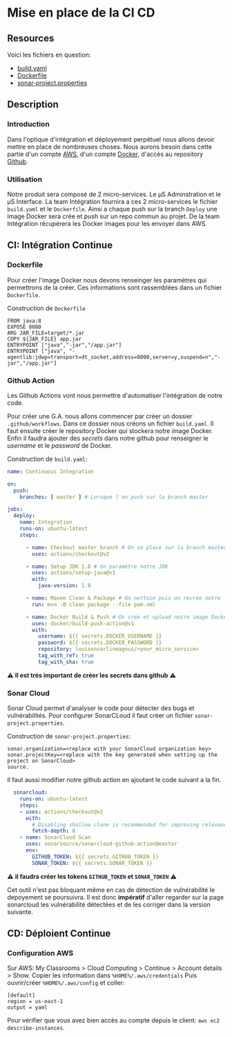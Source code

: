 # Mise en place de la CI CD

## Resources
Voici les fichiers en question:

- [build.yaml](/res/build.yaml)
- [Dockerfile](/res/Dockerfile)
- [sonar-project.properties](/res/sonar-project.properties)

## Description

### Introduction

Dans l'optique d'intégration et déployement perpétuel nous allons devoir mettre en place de nombreuses choses. Nous aurons besoin dans cette partie d'un compte [AWS](http://www.awseducate.com/), d'un compte [Docker](https://www.docker.com/), d'accès au repository [Github](https://github.com/Projet-Spring-Boot/).

### Utilisation

Notre produit sera composé de 2 micro-services. Le µS Adminstration et le µS Interface. La team Intégration fournira a ces 2 micro-services le fichier `build.yaml` et le `Dockerfile`.
Ainsi a chaque push sur la branch `Deploy` une image Docker sera crée et push sur un repo commun au projet. De la team Intégration récupérera les Docker images pour les envoyer dans AWS.

## CI: Intégration Continue

### Dockerfile

Pour créer l'image Docker nous devons renseinger les paramètres qui permettrons de la créer. Ces informations sont rassemblées dans un fichier `Dockerfile`.

Construction de `Dockerfile`
```
FROM java:8
EXPOSE 8080
ARG JAR_FILE=target/*.jar
COPY ${JAR_FILE} app.jar
ENTRYPOINT ["java","-jar","/app.jar"]
ENTRYPOINT ["java", "-agentlib:jdwp=transport=dt_socket,address=8000,server=y,suspend=n","-jar","/app.jar"]
```

### Github Action

Les Github Actions vont nous permettre d'automatiser l'intégration de notre code.

Pour créer une G.A. nous allons commencer par créer un dossier `.github/workflows`. Dans ce dossier nous créons un fichier `build.yaml`. Il faut ensuite créer le repository Docker qui stockera notre image Docker. Enfin il faudra ajouter des *secrets* dans notre github pour renseigner le *username* et le *password* de Docker.

Construction de `build.yaml`:
```yaml
name: Continuous Integration

on:
  push:
    branches: [ master ] # Lorsque l'on push sur la branch master

jobs:
  deploy:
    name: Integration
    runs-on: ubuntu-latest
    steps:

      - name: Checkout master branch # On se place sur la branch master
        uses: actions/checkout@v2

      - name: Setup JDK 1.8 # On paramètre notre JDK
        uses: actions/setup-java@v1
        with:
          java-version: 1.8

      - name: Maven Clean & Package # On nettoie puis on recrée notre .jar
        run: mvn -B clean package --file pom.xml

      - name: Docker Build & Push # On crée et upload notre image Docker
        uses: docker/build-push-action@v1
        with:
          username: ${{ secrets.DOCKER_USERNAME }}
          password: ${{ secrets.DOCKER_PASSWORD }}
          repository: louisonsarlinmagnus/<your_micro_service>
          tag_with_ref: true
          tag_with_sha: true

```

:warning: **Il est très important de créer les secrets dans github** :warning:

### Sonar Cloud

Sonar Cloud permet d'analyser le code pour détecter des bugs et vulnérabilités.
Pour configurer SonarCLoud il faut créer un fichier `sonar-project.properties`.

Construction de `sonar-project.properties`:
```
sonar.organization=<replace with your SonarCloud organization key>
sonar.projectKey=<replace with the key generated when setting up the project on SonarCloud>
source.
```

Il faut aussi modifier notre github action en ajoutant le code suivant a la fin.

```yaml
  sonarcloud:
    runs-on: ubuntu-latest
    steps:
    - uses: actions/checkout@v2
      with:
        # Disabling shallow clone is recommended for improving relevancy of reporting
        fetch-depth: 0
    - name: SonarCloud Scan
      uses: sonarsource/sonarcloud-github-action@master
      env:
        GITHUB_TOKEN: ${{ secrets.GITHUB_TOKEN }}
        SONAR_TOKEN: ${{ secrets.SONAR_TOKEN }}

```
:warning: **il faudra créer les tokens `GITHUB_TOKEN` et `SONAR_TOKEN`** :warning:

Cet outil n'est pas bloquant même en cas de détection de vulnérabilité le depoyement se poursuivra. Il est donc **impératif** d'aller regarder sur la page sonarcloud les vulnérabilité détectées et de les corriger dans la version suivante.


## CD: Déploient Continue

### Configuration AWS

Sur AWS: My Classrooms > Cloud Computing > Continue > Account details > Show.
Copier les information dans `%HOME%/.aws/credentials`
Puis ouvrir/créer `%HOME%/.aws/config` et coller:
```
[default]
region = us-east-1
output = yaml
```

Pour vérifier que vous avez bien accès au compte depuis le client: `aws ec2 describe-instances`.


